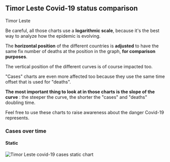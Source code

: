## Timor Leste Covid-19 status comparison 

Timor Leste



Be careful, all those charts use a **logarithmic scale**, because it's the best way to analyze how the epidemic is evolving.
 
The **horizontal position** of the different countries is **adjusted** to have the same fix number of deaths at the position in the graph, **for comparison purposes**.

The vertical position of the different curves is of course impacted too.

"Cases" charts are even more affected too because they use the same time offset that is used for "deaths".

**The most important thing to look at in those charts is the slope of the curve** : the steeper the curve, the shorter the "cases" and "deaths" doubling time.

Feel free to use these charts to raise awareness about the danger Covid-19 represents. 


 
### Cases over time
 
#### Static
![Timor Leste covid-19 cases static chart](https://raw.githubusercontent.com/madlag/coronavirus_study/master/notebooks/graphs/2020-04-03/countries/Timor_Leste/2020-04-03_Timor_Leste_cases.png "Timor Leste covid-19 cases static chart")   

